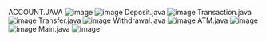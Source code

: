 ACCOUNT.JAVA
![image](https://github.com/user-attachments/assets/fe539cdf-f649-40e6-801e-042bb75fbe2f)
![image](https://github.com/user-attachments/assets/cbb3ce0e-78e3-4b83-a2a4-eb519d4fec75)
Deposit.java
![image](https://github.com/user-attachments/assets/216d162f-b818-4113-9203-1861403506a8)
Transaction.java
![image](https://github.com/user-attachments/assets/60a534f7-9a4e-48ba-abde-b6b6c78665fa)
Transfer.java
![image](https://github.com/user-attachments/assets/7afaa299-d172-4565-81a4-31ca8af81eb4)
Withdrawal.java
![image](https://github.com/user-attachments/assets/e945534f-f229-43e4-9604-f9858d7f72e6)
ATM.java
![image](https://github.com/user-attachments/assets/4e2fa69b-652f-49eb-bd46-4dc9fea38c9d)
![image](https://github.com/user-attachments/assets/eb052d1e-1207-4aa2-bd3c-786ac64c39f2)
Main.java
![image](https://github.com/user-attachments/assets/22e3fc8f-28fb-4819-8d0c-cfc060ff7667)


